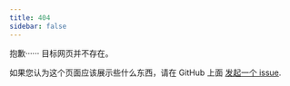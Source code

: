 ```yaml
---
title: 404
sidebar: false
---
```


抱歉······ 目标网页并不存在。

如果您认为这个页面应该展示些什么东西，请在 GitHub 上面 [发起一个 issue](https://github.com/numpy/numpy.org/issues).
